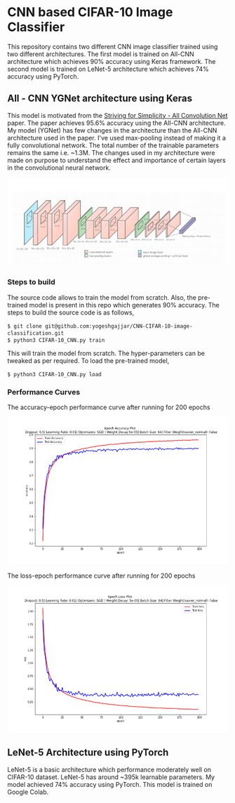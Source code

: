 <!-- # CIFAR-10-image-classification  -->

# CNN based CIFAR-10 Image Classifier 

This repository contains two different CNN image classifier trained using two different architectures. The first model is trained on All-CNN architecture which achieves 90% accuracy using Keras framework. The second model is trained on LeNet-5 architecture which achieves 74% accuracy using PyTorch.  

## All - CNN YGNet architecture using Keras 

This model is motivated from the [Striving for Simplicity - All Convolution Net](https://arxiv.org/abs/1412.6806) paper. The paper achieves 95.6% accuracy using the All-CNN architecture. My model (YGNet) has few changes in the architecture than the All-CNN architecture used in the paper. I've used max-pooling instead of making it a fully convolutional network. The total number of the trainable parameters remains the same i.e. ~1.3M. The changes used in my architecture were made on purpose to understand the effect and importance of certain layers in the convolutional neural network. 

![YGNet](mycnn_architecture.png "YGNet") 


### Steps to build 

The source code allows to train the model from scratch. Also, the pre-trained model is present in this repo which generates 90% accuracy. The steps to build the source code is as follows, 
```
$ git clone git@github.com:yogeshgajjar/CNN-CIFAR-10-image-classification.git
$ python3 CIFAR-10_CNN.py train 
``` 
This will train the model from scratch. The hyper-parameters can be tweaked as per required. 
To load the pre-trained model, 
```
$ python3 CIFAR-10_CNN.py load
```

### Performance Curves 

The accuracy-epoch performance curve after running for 200 epochs 

![AccuracyEpoch](epoch_accuracy.png "curve")

The loss-epoch performance curve after running for 200 epochs

![AccuracyLoss](epoch_loss.png "curve1") 

## LeNet-5 Architecture using PyTorch 

LeNet-5 is a basic architecture which performance moderately well on CIFAR-10 dataset. LeNet-5 has around ~395k learnable parameters. My model achieved 74% accuracy using PyTorch. This model is trained on Google Colab. 